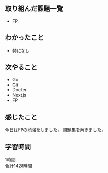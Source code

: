 ## 取り組んだ課題一覧
- FP

## わかったこと
- 特になし

## 次やること
- Go
- Git
- Docker
- Next.js
- FP

## 感じたこと
今日はFPの勉強をしました。
問題集を解きました。

## 学習時間
1時間<br />
合計1428時間
